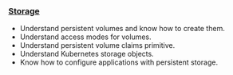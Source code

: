 
### [Storage](./storage/README.md)
* Understand persistent volumes and know how to create them.
* Understand access modes for volumes.
* Understand persistent volume claims primitive.
* Understand Kubernetes storage objects.
* Know how to configure applications with persistent storage.